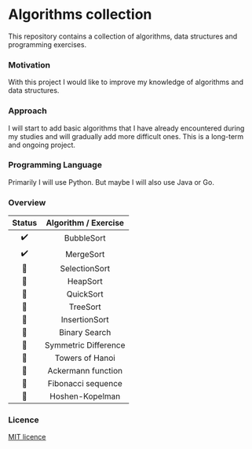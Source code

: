 # Algorithms collection

This repository contains a collection of algorithms, data structures and programming exercises. 

### Motivation
With this project I would like to improve my knowledge of algorithms and data structures. 

### Approach
I will start to add basic algorithms that I have already encountered during my studies and will gradually add more difficult ones. This is a long-term and ongoing project.

### Programming Language
Primarily I will use Python. But maybe I will also use Java or Go.

### Overview

| Status             | Algorithm / Exercise                  |
|:------------------:|:-------------------------------------:|
| :heavy_check_mark: | BubbleSort                            |
| :heavy_check_mark: | MergeSort                             |
| :construction:     | SelectionSort                         |
| :construction:     | HeapSort                              |
| :construction:     | QuickSort                             |
| :construction:     | TreeSort                              |
| :construction:     | InsertionSort                         |
| :construction:     | Binary Search                         |
| :construction:     | Symmetric Difference                  |
| :construction:     | Towers of Hanoi                       |
| :construction:     | Ackermann function                    |
| :construction:     | Fibonacci sequence                    |
| :construction:     | Hoshen-Kopelman                       |


### Licence
[MIT licence](./LICENSE)
